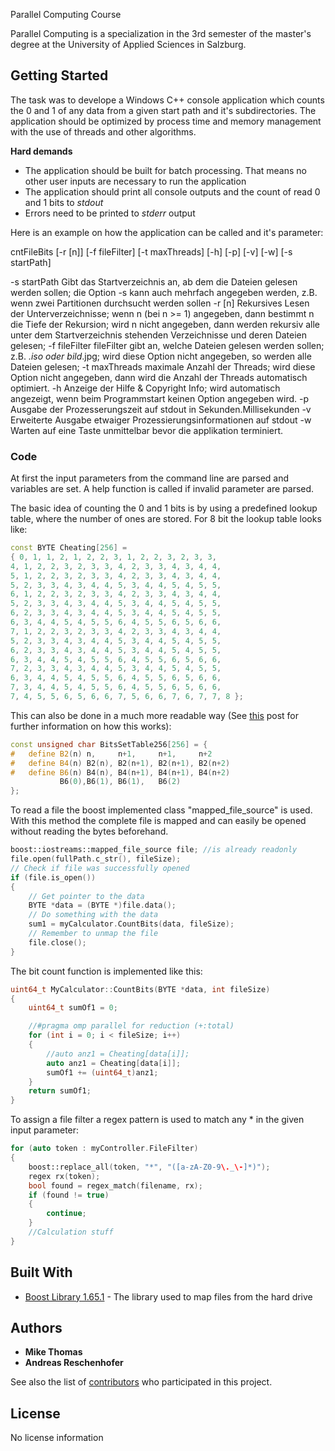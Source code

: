  Parallel Computing Course

Parallel Computing is a specialization in the 3rd semester of the master's degree at the University of Applied Sciences in Salzburg.

## Getting Started

The task was to develope a Windows C++ console application which counts the 0 and 1 of any data from a given start path and it's subdirectories.
The application should be optimized by process time and memory management with the use of threads and other algorithms.

**Hard demands**
* The application should be built for batch processing. That means no other user inputs are necessary to run the application
* The application should print all console outputs and the count of read 0 and 1 bits to *stdout*
* Errors need to be printed to *stderr* output

Here is an example on how the application can be called and it's parameter:

cntFileBits [-r [n]] [-f fileFilter] [-t maxThreads] [-h] [-p] [-v] [-w] [-s startPath]

-s startPath	Gibt das Startverzeichnis an, ab dem die Dateien gelesen werden sollen;
                die Option -s kann auch mehrfach angegeben werden, z.B. wenn zwei Partitionen durchsucht werden sollen
-r [n]		    Rekursives Lesen der Unterverzeichnisse; wenn n (bei n >= 1) angegeben, dann
                bestimmt n die Tiefe der Rekursion; wird n nicht angegeben, dann werden
                rekursiv alle unter dem Startverzeichnis stehenden Verzeichnisse und deren Dateien gelesen;
-f fileFilter	fileFilter gibt an, welche Dateien gelesen werden sollen; z.B. *.iso oder bild*.jpg;
                wird diese Option nicht angegeben, so werden alle Dateien gelesen;
-t maxThreads	maximale Anzahl der Threads; wird diese Option nicht angegeben, dann wird die Anzahl der Threads automatisch optimiert.
-h		        Anzeige der Hilfe & Copyright Info; wird automatisch angezeigt, wenn beim Programmstart keinen Option angegeben wird.
-p		        Ausgabe der Prozesserungszeit auf stdout in Sekunden.Millisekunden
-v		        Erweiterte Ausgabe etwaiger Prozessierungsinformationen auf stdout
-w		        Warten auf eine Taste unmittelbar bevor die applikation terminiert.

### Code

At first the input parameters from the command line are parsed and variables are set.
A help function is called if invalid parameter are parsed.

The basic idea of counting the 0 and 1 bits is by using a predefined lookup table, where the number of ones are stored. For 8 bit the lookup table looks like:
```cpp
const BYTE Cheating[256] = 
{ 0, 1, 1, 2, 1, 2, 2, 3, 1, 2, 2, 3, 2, 3, 3,
4, 1, 2, 2, 3, 2, 3, 3, 4, 2, 3, 3, 4, 3, 4, 4, 
5, 1, 2, 2, 3, 2, 3, 3, 4, 2, 3, 3, 4, 3, 4, 4, 
5, 2, 3, 3, 4, 3, 4, 4, 5, 3, 4, 4, 5, 4, 5, 5, 
6, 1, 2, 2, 3, 2, 3, 3, 4, 2, 3, 3, 4, 3, 4, 4, 
5, 2, 3, 3, 4, 3, 4, 4, 5, 3, 4, 4, 5, 4, 5, 5, 
6, 2, 3, 3, 4, 3, 4, 4, 5, 3, 4, 4, 5, 4, 5, 5, 
6, 3, 4, 4, 5, 4, 5, 5, 6, 4, 5, 5, 6, 5, 6, 6, 
7, 1, 2, 2, 3, 2, 3, 3, 4, 2, 3, 3, 4, 3, 4, 4, 
5, 2, 3, 3, 4, 3, 4, 4, 5, 3, 4, 4, 5, 4, 5, 5, 
6, 2, 3, 3, 4, 3, 4, 4, 5, 3, 4, 4, 5, 4, 5, 5, 
6, 3, 4, 4, 5, 4, 5, 5, 6, 4, 5, 5, 6, 5, 6, 6, 
7, 2, 3, 3, 4, 3, 4, 4, 5, 3, 4, 4, 5, 4, 5, 5, 
6, 3, 4, 4, 5, 4, 5, 5, 6, 4, 5, 5, 6, 5, 6, 6, 
7, 3, 4, 4, 5, 4, 5, 5, 6, 4, 5, 5, 6, 5, 6, 6, 
7, 4, 5, 5, 6, 5, 6, 6, 7, 5, 6, 6, 7, 6, 7, 7, 8 };
```

This can also be done in a much more readable way (See [this](https://stackoverflow.com/questions/41104560/how-to-generate-16-bit-lookup-table-for-counting-set-bits) post for further information on how this works):

```cpp
const unsigned char BitsSetTable256[256] = {
#   define B2(n) n,     n+1,     n+1,     n+2
#   define B4(n) B2(n), B2(n+1), B2(n+1), B2(n+2)
#   define B6(n) B4(n), B4(n+1), B4(n+1), B4(n+2)
           B6(0),B6(1), B6(1),   B6(2)
};
```

To read a file the boost implemented class "mapped_file_source" is used. With this method the complete file is mapped and can easily be opened without reading the bytes beforehand.
```cpp
boost::iostreams::mapped_file_source file; //is already readonly
file.open(fullPath.c_str(), fileSize);
// Check if file was successfully opened
if (file.is_open())
{
	// Get pointer to the data
	BYTE *data = (BYTE *)file.data();
	// Do something with the data
	sum1 = myCalculator.CountBits(data, fileSize);
	// Remember to unmap the file
	file.close();
}
```

The bit count function is implemented like this:
```cpp
uint64_t MyCalculator::CountBits(BYTE *data, int fileSize)
{
	uint64_t sumOf1 = 0;

	//#pragma omp parallel for reduction (+:total)
	for (int i = 0; i < fileSize; i++)
	{
		//auto anz1 = Cheating[data[i]];
		auto anz1 = Cheating[data[i]];
		sumOf1 += (uint64_t)anz1;
	}
	return sumOf1;
}
```

To assign a file filter a regex pattern is used to match any * in the given input parameter:
```cpp
for (auto token : myController.FileFilter)
{
    boost::replace_all(token, "*", "([a-zA-Z0-9\._\-]*)");
    regex rx(token);
    bool found = regex_match(filename, rx);
    if (found != true)
	{
		continue;
	}
    //Calculation stuff
}
```

## Built With

* [Boost Library 1.65.1](http://www.boost.org/users/history/version_1_65_1.html) - The library used to map files from the hard drive

## Authors

* **Mike Thomas**
* **Andreas Reschenhofer**

See also the list of [contributors](https://github.com/your/project/contributors) who participated in this project.

## License

No license information